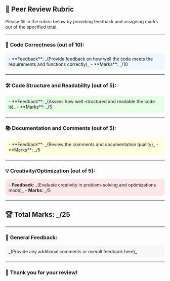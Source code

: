 ## 📝 **Peer Review Rubric**  

Please fill in the rubric below by providing feedback and assigning marks out of the specified total.

---

### 🎯 **Code Correctness** (out of 10):  
<div style="background-color: #f0f8ff; padding: 10px; border-radius: 10px;">
- **Feedback**:  
  _(Provide feedback on how well the code meets the requirements and functions correctly)_  
- **Marks**: _/10
</div>

---

### 🛠️ **Code Structure and Readability** (out of 5):  
<div style="background-color: #e6ffe6; padding: 10px; border-radius: 10px;">
- **Feedback**:  
  _(Assess how well-structured and readable the code is)_  
- **Marks**: _/5
</div>

---

### 📚 **Documentation and Comments** (out of 5):  
<div style="background-color: #ffffe0; padding: 10px; border-radius: 10px;">
- **Feedback**:  
  _(Review the comments and documentation quality)_  
- **Marks**: _/5
</div>

---

### 💡 **Creativity/Optimization** (out of 5):  
<div style="background-color: #ffe6e6; padding: 10px; border-radius: 10px;">
- <b>Feedback</b>:  
  _(Evaluate creativity in problem-solving and optimizations made)_  
- <b color="Blue">Marks</b>: _/5
</div>

---

## 🏆 **Total Marks**: _/25

---

### 🌟 **General Feedback**:  
<div style="background-color: #f7f7f7; padding: 10px; border-radius: 10px;">
_(Provide any additional comments or overall feedback here)_  
</div>

---

### 🎉 **Thank you for your review!**
